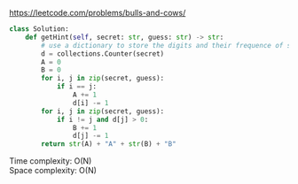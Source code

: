 <https://leetcode.com/problems/bulls-and-cows/>
```python
class Solution:
    def getHint(self, secret: str, guess: str) -> str:
        # use a dictionary to store the digits and their frequence of secret number
        d = collections.Counter(secret)
        A = 0
        B = 0
        for i, j in zip(secret, guess):
            if i == j:
                A += 1
                d[i] -= 1
        for i, j in zip(secret, guess):
            if i != j and d[j] > 0:
                B += 1
                d[j] -= 1
        return str(A) + "A" + str(B) + "B"
```
Time complexity: O(N)  
Space complexity: O(N)
